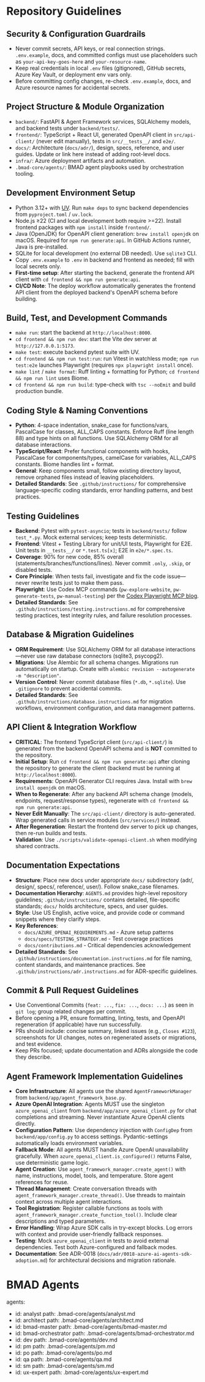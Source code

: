 # Repository Guidelines

## Security & Configuration Guardrails
- Never commit secrets, API keys, or real connection strings. `.env.example`, docs, and committed configs must use placeholders such as `your-api-key-goes-here` and `your-resource-name`.
- Keep real credentials in local `.env` files (gitignored), GitHub secrets, Azure Key Vault, or deployment env vars only.
- Before committing config changes, re-check `.env.example`, docs, and Azure resource names for accidental secrets.

## Project Structure & Module Organization
- `backend/`: FastAPI & Agent Framework services, SQLAlchemy models, and backend tests under `backend/tests/`.
- `frontend/`: TypeScript + React UI, generated OpenAPI client in `src/api-client/` (never edit manually), tests in `src/__tests__/` and `e2e/`.
- `docs/`: Architecture (`docs/adr/`), design, specs, reference, and user guides. Update or link here instead of adding root-level docs.
- `infra/`: Azure deployment artifacts and automation.
- `.bmad-core/agents/`: BMAD agent playbooks used by orchestration tooling.

## Development Environment Setup
- Python 3.12+ with [UV](https://github.com/astral-sh/uv). Run `make deps` to sync backend dependencies from `pyproject.toml` / `uv.lock`.
- Node.js ≥22 (CI and local development both require >=22). Install frontend packages with `npm install` inside `frontend/`.
- Java (OpenJDK) for OpenAPI client generation: `brew install openjdk` on macOS. Required for `npm run generate:api`. In GitHub Actions runner, Java is pre-installed.
- SQLite for local development (no external DB needed). Use `sqlite3` CLI.
- Copy `.env.example` to `.env` in backend and frontend as needed; fill with local secrets only.
- **First-time setup**: After starting the backend, generate the frontend API client with `cd frontend && npm run generate:api`.
- **CI/CD Note**: The deploy workflow automatically generates the frontend API client from the deployed backend's OpenAPI schema before building.

## Build, Test, and Development Commands
- `make run`: start the backend at `http://localhost:8000`.
- `cd frontend && npm run dev`: start the Vite dev server at `http://127.0.0.1:5173`.
- `make test`: execute backend pytest suite with UV.
- `cd frontend && npm run test:run`: run Vitest in watchless mode; `npm run test:e2e` launches Playwright (requires `npx playwright install` once).
- `make lint` / `make format`: Ruff linting + formatting for Python; `cd frontend && npm run lint` uses Biome.
- `cd frontend && npm run build`: type-check with `tsc --noEmit` and build production bundle.

## Coding Style & Naming Conventions
- **Python**: 4-space indentation, snake_case for functions/vars, PascalCase for classes, ALL_CAPS constants. Enforce Ruff (line length 88) and type hints on all functions. Use SQLAlchemy ORM for all database interactions.
- **TypeScript/React**: Prefer functional components with hooks, PascalCase for components/types, camelCase for variables, ALL_CAPS constants. Biome handles lint + format.
- **General**: Keep components small, follow existing directory layout, remove orphaned files instead of leaving placeholders.
- **Detailed Standards**: See `.github/instructions/` for comprehensive language-specific coding standards, error handling patterns, and best practices.

## Testing Guidelines
- **Backend**: Pytest with `pytest-asyncio`; tests in `backend/tests/` follow `test_*.py`. Mock external services; keep tests deterministic.
- **Frontend**: Vitest + Testing Library for unit/UI tests, Playwright for E2E. Unit tests in `__tests__/` or `*.test.ts[x]`; E2E in `e2e/*.spec.ts`.
- **Coverage**: 90% for new code, 85% overall (statements/branches/functions/lines). Never commit `.only`, `.skip`, or disabled tests.
- **Core Principle**: When tests fail, investigate and fix the code issue—never rewrite tests just to make them pass.
- **Playwright**: Use Codex MCP commands (`pw-explore-website`, `pw-generate-tests`, `pw-manual-testing`) per the [Codex Playwright MCP blog](https://blog.gopenai.com/automating-e2e-chat-flow-testing-with-codex-playwright-mcp-1ce4020dcbca).
- **Detailed Standards**: See `.github/instructions/testing.instructions.md` for comprehensive testing practices, test integrity rules, and failure resolution processes.

## Database & Migration Guidelines
- **ORM Requirement**: Use SQLAlchemy ORM for all database interactions—never use raw database connectors (sqlite3, psycopg2).
- **Migrations**: Use Alembic for all schema changes. Migrations run automatically on startup. Create with `alembic revision --autogenerate -m "description"`.
- **Version Control**: Never commit database files (`*.db`, `*.sqlite`). Use `.gitignore` to prevent accidental commits.
- **Detailed Standards**: See `.github/instructions/database.instructions.md` for migration workflows, environment configuration, and data management patterns.

## API Client & Integration Workflow
- **CRITICAL**: The frontend TypeScript client (`src/api-client/`) is generated from the backend OpenAPI schema and is **NOT** committed to the repository.
- **Initial Setup**: Run `cd frontend && npm run generate:api` after cloning the repository to generate the client (backend must be running at `http://localhost:8000`).
- **Requirements**: OpenAPI Generator CLI requires Java. Install with `brew install openjdk` on macOS.
- **When to Regenerate**: After any backend API schema change (models, endpoints, request/response types), regenerate with `cd frontend && npm run generate:api`.
- **Never Edit Manually**: The `src/api-client/` directory is auto-generated. Wrap generated calls in service modules (`src/services/`) instead.
- **After Regeneration**: Restart the frontend dev server to pick up changes, then re-run builds and tests.
- **Validation**: Use `./scripts/validate-openapi-client.sh` when modifying shared contracts.

## Documentation Expectations
- **Structure**: Place new docs under appropriate `docs/` subdirectory (adr/, design/, specs/, reference/, user/). Follow snake_case filenames.
- **Documentation Hierarchy**: `AGENTS.md` provides high-level repository guidelines; `.github/instructions/` contains detailed, file-specific standards; `docs/` holds architecture, specs, and user guides.
- **Style**: Use US English, active voice, and provide code or command snippets where they clarify steps.
- **Key References**:
  - `docs/AZURE_OPENAI_REQUIREMENTS.md` - Azure setup patterns
  - `docs/specs/TESTING_STRATEGY.md` - Test coverage practices
  - `docs/contributions.md` - Critical dependencies acknowledgement
- **Detailed Standards**: See `.github/instructions/documentation.instructions.md` for file naming, content standards, and maintenance practices. See `.github/instructions/adr.instructions.md` for ADR-specific guidelines.

## Commit & Pull Request Guidelines
- Use Conventional Commits (`feat: ...`, `fix: ...`, `docs: ...`) as seen in `git log`; group related changes per commit.
- Before opening a PR, ensure formatting, linting, tests, and OpenAPI regeneration (if applicable) have run successfully.
- PRs should include: concise summary, linked issues (e.g., `Closes #123`), screenshots for UI changes, notes on regenerated assets or migrations, and test evidence.
- Keep PRs focused; update documentation and ADRs alongside the code they describe.

## Agent Framework Implementation Guidelines
- **Core Infrastructure**: All agents use the shared `AgentFrameworkManager` from `backend/app/agent_framework_base.py`.
- **Azure OpenAI Integration**: Agents MUST use the singleton `azure_openai_client` from `backend/app/azure_openai_client.py` for chat completions and streaming. Never instantiate Azure OpenAI clients directly.
- **Configuration Pattern**: Use dependency injection with `ConfigDep` from `backend/app/config.py` to access settings. Pydantic-settings automatically loads environment variables.
- **Fallback Mode**: All agents MUST handle Azure OpenAI unavailability gracefully. When `azure_openai_client.is_configured()` returns False, use deterministic game logic.
- **Agent Creation**: Use `agent_framework_manager.create_agent()` with name, instructions, model, tools, and temperature. Store agent references for reuse.
- **Thread Management**: Create conversation threads with `agent_framework_manager.create_thread()`. Use threads to maintain context across multiple agent interactions.
- **Tool Registration**: Register callable functions as tools with `agent_framework_manager.create_function_tool()`. Include clear descriptions and typed parameters.
- **Error Handling**: Wrap Azure SDK calls in try-except blocks. Log errors with context and provide user-friendly fallback responses.
- **Testing**: Mock `azure_openai_client` in tests to avoid external dependencies. Test both Azure-configured and fallback modes.
- **Documentation**: See ADR-0018 (`docs/adr/0018-azure-ai-agents-sdk-adoption.md`) for architectural decisions and migration rationale.

# BMAD Agents
agents:
  - id: analyst
    path: .bmad-core/agents/analyst.md
  - id: architect
    path: .bmad-core/agents/architect.md
  - id: bmad-master
    path: .bmad-core/agents/bmad-master.md
  - id: bmad-orchestrator
    path: .bmad-core/agents/bmad-orchestrator.md
  - id: dev
    path: .bmad-core/agents/dev.md
  - id: pm
    path: .bmad-core/agents/pm.md
  - id: po
    path: .bmad-core/agents/po.md
  - id: qa
    path: .bmad-core/agents/qa.md
  - id: sm
    path: .bmad-core/agents/sm.md
  - id: ux-expert
    path: .bmad-core/agents/ux-expert.md